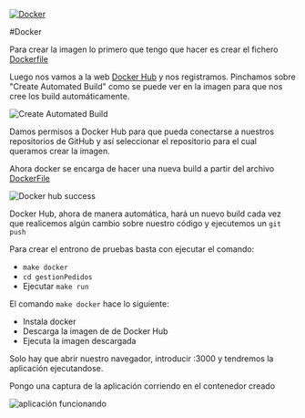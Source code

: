 [![Docker](https://camo.githubusercontent.com/8a4737bc02fcfeb36a2d7cfb9d3e886e9baf37ad/687474703a2f2f693632382e70686f746f6275636b65742e636f6d2f616c62756d732f7575362f726f6d696c67696c646f2f646f636b657269636f6e5f7a7073776a3369667772772e706e67)](https://hub.docker.com/r/ignaciorecuerda2/gestionpedidos_django/)

#Docker

Para crear la imagen lo primero que tengo que hacer es crear el fichero [Dockerfile](https://github.com/ignaciorecuerda/gestionpedidos_django/blob/master/Dockerfile)

Luego nos vamos a la web [Docker Hub](https://hub.docker.com) y nos registramos.
Pinchamos sobre "Create Automated Build" como se puede ver en la imagen para que nos cree los build automáticamente.

![Create Automated Build](https://www.dropbox.com/s/9dyf2ksjpz6mrkr/hito4.1.png?dl=1)

Damos permisos a Docker Hub para que pueda conectarse a nuestros repositorios de GitHub y así seleccionar el repositorio para el cual queramos crear la imagen.

Ahora docker se encarga de hacer una nueva build a partir del archivo [DockerFile](https://github.com/ignaciorecuerda/gestionpedidos_django/blob/master/Dockerfile)

![Docker hub success](https://www.dropbox.com/s/d763qfkujfjzk4m/hito4.2.png?dl=1)

Docker Hub, ahora de manera automática, hará un nuevo build cada vez que realicemos algún cambio sobre nuestro código y ejecutemos un `git push`

Para crear el entrono de pruebas basta con ejecutar el comando: 

* `make docker`
* `cd gestionPedidos`
* Ejecutar `make run`

El comando `make docker` hace lo siguiente:

* Instala docker
* Descarga la imagen de de Docker Hub
* Ejecuta la imagen descargada

Solo hay que abrir nuestro navegador, introducir <ip del contenedor>:3000 y tendremos la aplicación ejecutandose.

Pongo una captura de la aplicación corriendo en el contenedor creado

![aplicación funcionando](https://www.dropbox.com/s/p3bbh1x7fqysbiy/ejr10.5.png?dl=1)
